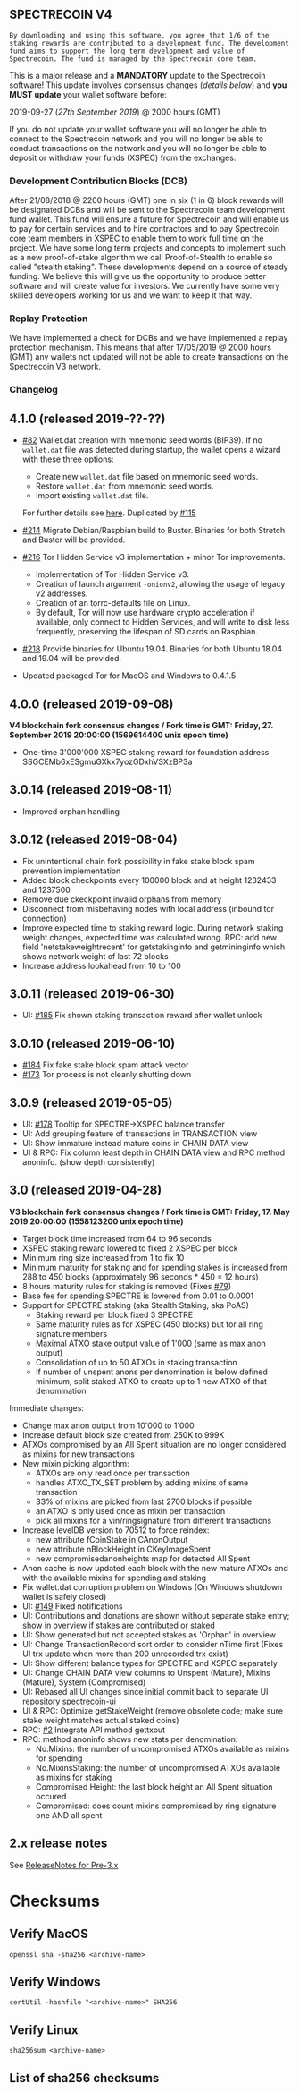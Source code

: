 ## SPECTRECOIN V4

`By downloading and using this software, you agree that 1/6 of the staking rewards are contributed to a development fund. The development fund aims to support the long term development and value of Spectrecoin. The fund is managed by the Spectrecoin core team.`

This is a major release and a **MANDATORY** update to the Spectrecoin software! This update involves consensus changes (_details below_) and **you MUST update** your wallet software before:

2019-09-27 (_27th September 2019_) @ 2000 hours (GMT)

If you do not update your wallet software you will no longer be able to connect to the Spectrecoin network and you will no longer be able to conduct transactions on the network and you will no longer be able to deposit or withdraw your funds (XSPEC) from the exchanges.

### Development Contribution Blocks (DCB)
After 21/08/2018 @ 2200 hours (GMT) one in six (1 in 6) block rewards will be designated DCBs and will be sent to the Spectrecoin team development fund wallet. This fund will ensure a future for Spectrecoin and will enable us to pay for certain services and to hire contractors and to pay Spectrecoin core team members in XSPEC to enable them to work full time on the project. We have some long term projects and concepts to implement such as a new proof-of-stake algorithm we call Proof-of-Stealth to enable so called "stealth staking". These developments depend on a source of steady funding. We believe this will give us the opportunity to produce better software and will create value for investors. We currently have some very skilled developers working for us and we want to keep it that way.

### Replay Protection
We have implemented a check for DCBs and we have implemented a replay protection mechanism. This means that after 17/05/2019 @ 2000 hours (GMT) any wallets not updated will not be able to create transactions on the Spectrecoin V3 network.

### Changelog
## 4.1.0 (released 2019-??-??)
- [#82](https://github.com/spectrecoin/spectre/issues/82) Wallet.dat creation with mnemonic seed words (BIP39).
  If no `wallet.dat` file was detected during startup, the wallet opens a wizard with these three options:
  - Create new `wallet.dat` file based on mnemonic seed words.
  - Restore `wallet.dat` from mnemonic seed words.
  - Import existing `wallet.dat` file.

  For further details see [here](https://medium.com/coinmonks/mnemonic-generation-bip39-simply-explained-e9ac18db9477).
  Duplicated by [#115](https://github.com/spectrecoin/spectre/issues/115)

- [#214](https://github.com/spectrecoin/spectre/issues/214) Migrate Debian/Raspbian build to Buster.
  Binaries for both Stretch and Buster will be provided.

- [#216](https://github.com/spectrecoin/spectre/issues/216) Tor Hidden Service v3 implementation + minor Tor improvements.
  - Implementation of Tor Hidden Service v3.
  - Creation of launch argument `-onionv2`, allowing the usage of legacy v2 addresses.
  - Creation of an torrc-defaults file on Linux.
  - By default, Tor will now use hardware crypto acceleration if available, only connect to Hidden Services,
    and will write to disk less frequently, preserving the lifespan of SD cards on Raspbian.

- [#218](https://github.com/spectrecoin/spectre/issues/218) Provide binaries for Ubuntu 19.04.
  Binaries for both Ubuntu 18.04 and 19.04 will be provided.

- Updated packaged Tor for MacOS and Windows to 0.4.1.5

## 4.0.0 (released 2019-09-08)
**V4 blockchain fork consensus changes / Fork time is GMT: Friday, 27. September 2019 20:00:00 (1569614400 unix epoch time)**
- One-time 3'000'000 XSPEC staking reward for foundation address SSGCEMb6xESgmuGXkx7yozGDxhVSXzBP3a

## 3.0.14 (released 2019-08-11)
- Improved orphan handling

## 3.0.12 (released 2019-08-04)
- Fix unintentional chain fork possibility in fake stake block spam prevention implementation
- Added block checkpoints every 100000 block and at height 1232433 and 1237500
- Remove due ckeckpoint invalid orphans from memory
- Disconnect from misbehaving nodes with local address (inbound tor connection)
- Improve expected time to staking reward logic. During network staking weight changes, expected time was calculated wrong.
  RPC: add new field 'netstakeweightrecent' for getstakinginfo and getmininginfo which shows network weight of last 72 blocks
- Increase address lookahead from 10 to 100

## 3.0.11 (released 2019-06-30)
- UI: [#185](https://github.com/spectrecoin/spectre/issues/185) Fix shown staking transaction reward after wallet unlock

## 3.0.10 (released 2019-06-10)
- [#184](https://github.com/spectrecoin/spectre/issues/184) Fix fake stake block spam attack vector
- [#173](https://github.com/spectrecoin/spectre/issues/173) Tor process is not cleanly shutting down

## 3.0.9 (released 2019-05-05)
- UI: [#178](https://github.com/spectrecoin/spectre/issues/178) Tooltip for SPECTRE->XSPEC balance transfer
- UI: Add grouping feature of transactions in TRANSACTION view
- UI: Show immature instead mature coins in CHAIN DATA view
- UI & RPC: Fix column least depth in CHAIN DATA view and RPC method anoninfo. (show depth consistently)

## 3.0 (released 2019-04-28)
**V3 blockchain fork consensus changes / Fork time is GMT: Friday, 17. May 2019 20:00:00 (1558123200 unix epoch time)**
- Target block time increased from 64 to 96 seconds
- XSPEC staking reward lowered to fixed 2 XSPEC per block
- Minimum ring size increased from 1 to fix 10
- Minimum maturity for staking and for spending stakes is increased from 288 to 450 blocks (approximately 96 seconds * 450 = 12 hours)
- 8 hours maturity rules for staking is removed (Fixes [#79](https://github.com/spectrecoin/spectre/issues/79))
- Base fee for spending SPECTRE is lowered from 0.01 to 0.0001
- Support for SPECTRE staking (aka Stealth Staking, aka PoAS)
  - Staking reward per block fixed 3 SPECTRE
  - Same maturity rules as for XSPEC (450 blocks) but for all ring signature members
  - Maximal ATXO stake output value of 1'000 (same as max anon output)
  - Consolidation of up to 50 ATXOs in staking transaction
  - If number of unspent anons per denomination is below defined minimum, split staked ATXO to create up to 1 new ATXO of that denomination

Immediate changes:
- Change max anon output from 10'000 to 1'000
- Increase default block size created from 250K to 999K
- ATXOs compromised by an All Spent situation are no longer considered as mixins for new transactions
- New mixin picking algorithm:
  - ATXOs are only read once per transaction
  - handles ATXO_TX_SET problem by adding mixins of same transaction
  - 33% of mixins are picked from last 2700 blocks if possible
  - an ATXO is only used once as mixin per transaction
  - pick all mixins for a vin/ringsignature from different transactions
- Increase levelDB version to 70512 to force reindex:
  - new attribute fCoinStake in CAnonOutput
  - new attribute nBlockHeight in CKeyImageSpent
  - new compromisedanonheights map for detected All Spent
- Anon cache is now updated each block with the new mature ATXOs and with the available mixins for spending and staking
- Fix wallet.dat corruption problem on Windows (On Windows shutdown wallet is safely closed)
- UI: [#149](https://github.com/spectrecoin/spectre/issues/149) Fixed notifications
- UI: Contributions and donations are shown without separate stake entry; show in overview if stakes are contributed or staked
- UI: Show generated but not accepted stakes as 'Orphan' in overview
- UI: Change TransactionRecord sort order to consider nTime first (Fixes UI trx update when more than 200 unrecorded trx exist)
- UI: Show different balance types for SPECTRE and XSPEC separately
- UI: Change CHAIN DATA view columns to Unspent (Mature), Mixins (Mature), System (Compromised)
- UI: Rebased all UI changes since initial commit back to separate UI repository [spectrecoin-ui](https://github.com/spectrecoin/spectrecoin-ui)
- UI & RPC: Optimize getStakeWeight (remove obsolete code; make sure stake weight matches actual staked coins)
- RPC: [#2](https://github.com/spectrecoin/spectre/issues/2) Integrate API method gettxout
- RPC: method anoninfo shows new stats per denomination:
  - No.Mixins: the number of uncompromised ATXOs available as mixins for spending
  - No.MixinsStaking: the number of uncompromised ATXOs available as mixins for staking
  - Compromised Height: the last block height an All Spent situation occured
  - Compromised: does count mixins compromised by ring signature one AND all spent

## 2.x release notes

See [ReleaseNotes for Pre-3.x](./ReleaseNotes_Pre3.0.md)

# Checksums
## Verify MacOS
```
openssl sha -sha256 <archive-name>
```
## Verify Windows
```
certUtil -hashfile "<archive-name>" SHA256
```
## Verify Linux
```
sha256sum <archive-name>
```
## List of sha256 checksums
